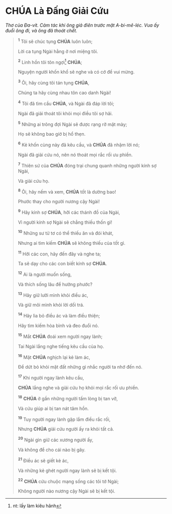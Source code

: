# **CHÚA** Là Đấng Giải Cứu
*Thơ của Đa-vít. Cảm tác khi ông giả điên trước mặt A-bi-mê-léc. Vua ấy đuổi ông đi, và ông đã thoát chết.*

> <sup><b>1</b></sup> Tôi sẽ chúc tụng **CHÚA** luôn luôn;
>
> Lời ca tụng Ngài hằng ở nơi miệng tôi.
>
> <sup><b>2</b></sup> Linh hồn tôi tôn ngợi[^1-e9c56a52-9cb1-406e-88e2-7166eede0542] **CHÚA**;
>
> Nguyện người khốn khổ sẽ nghe và có cớ để vui mừng.
>
> <sup><b>3</b></sup> Ôi, hãy cùng tôi tán tụng **CHÚA**,
>
> Chúng ta hãy cùng nhau tôn cao danh Ngài!
>
> <sup><b>4</b></sup> Tôi đã tìm cầu **CHÚA**, và Ngài đã đáp lời tôi;
>
> Ngài đã giải thoát tôi khỏi mọi điều tôi sợ hãi.
>
> <sup><b>5</b></sup> Những ai trông đợi Ngài sẽ được rạng rỡ mặt mày;
>
> Họ sẽ không bao giờ bị hổ thẹn.
>
> <sup><b>6</b></sup> Kẻ khốn cùng này đã kêu cầu, và **CHÚA** đã nhậm lời nó;
>
> Ngài đã giải cứu nó, nên nó thoát mọi rắc rối ưu phiền.
>
> <sup><b>7</b></sup> Thiên sứ của **CHÚA** đóng trại chung quanh những người kính sợ Ngài,
>
> Và giải cứu họ.
>
> <sup><b>8</b></sup> Ôi, hãy nếm và xem, **CHÚA** tốt là dường bao!
>
> Phước thay cho người nương cậy Ngài!
>
> <sup><b>9</b></sup> Hãy kính sợ **CHÚA**, hỡi các thánh đồ của Ngài,
>
> Vì người kính sợ Ngài sẽ chẳng thiếu thốn gì!
>
> <sup><b>10</b></sup> Những sư tử tơ có thể thiếu ăn và đói khát,
>
> Nhưng ai tìm kiếm **CHÚA** sẽ không thiếu của tốt gì.
>
> <sup><b>11</b></sup> Hỡi các con, hãy đến đây và nghe ta;
>
> Ta sẽ dạy cho các con biết kính sợ **CHÚA**.
>
> <sup><b>12</b></sup> Ai là người muốn sống,
>
> Và thích sống lâu để hưởng phước?
>
> <sup><b>13</b></sup> Hãy giữ lưỡi mình khỏi điều ác,
>
> Và giữ môi mình khỏi lời dối trá.
>
> <sup><b>14</b></sup> Hãy lìa bỏ điều ác và làm điều thiện;
>
> Hãy tìm kiếm hòa bình và đeo đuổi nó.
>
> <sup><b>15</b></sup> Mắt **CHÚA** đoái xem người ngay lành;
>
> Tai Ngài lắng nghe tiếng kêu cầu của họ.
>
> <sup><b>16</b></sup> Mặt **CHÚA** nghịch lại kẻ làm ác,
>
> Để dứt bỏ khỏi mặt đất những gì nhắc người ta nhớ đến nó.
>
> <sup><b>17</b></sup> Khi người ngay lành kêu cầu,
>
> **CHÚA** lắng nghe và giải cứu họ khỏi mọi rắc rối ưu phiền.
>
> <sup><b>18</b></sup> **CHÚA** ở gần những người tấm lòng bị tan vỡ,
>
> Và cứu giúp ai bị tan nát tâm hồn.
>
> <sup><b>19</b></sup> Tuy người ngay lành gặp lắm điều rắc rối,
>
> Nhưng **CHÚA** giải cứu người ấy ra khỏi tất cả.
>
> <sup><b>20</b></sup> Ngài gìn giữ các xương người ấy,
>
> Và không để cho cái nào bị gãy.
>
> <sup><b>21</b></sup> Điều ác sẽ giết kẻ ác,
>
> Và những kẻ ghét người ngay lành sẽ bị kết tội.
>
> <sup><b>22</b></sup> **CHÚA** cứu chuộc mạng sống các tôi tớ Ngài;
>
> Không người nào nương cậy Ngài sẽ bị kết tội.

[^1-e9c56a52-9cb1-406e-88e2-7166eede0542]: nt: lấy làm kiêu hãnh